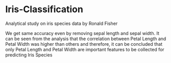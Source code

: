 # Iris-Classification
Analytical study on iris species data by Ronald Fisher

We get same accuracy even by removing sepal length and sepal width. 
It can be seen from the analysis that the correlation between Petal Length and Petal Width was higher than others and therefore, it can be concluded that only Petal Length and Petal Width are important features to be collected for predicting Iris Species
